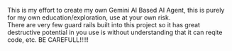 This is my effort to create my own Gemini AI Based AI Agent, this is purely for my own education/exploration, use at your own risk.    
There are very few guard rails built into this project so it has great destructive potential in you use is without understanding that it can reqite code, etc.   BE CAREFULL!!!!!
